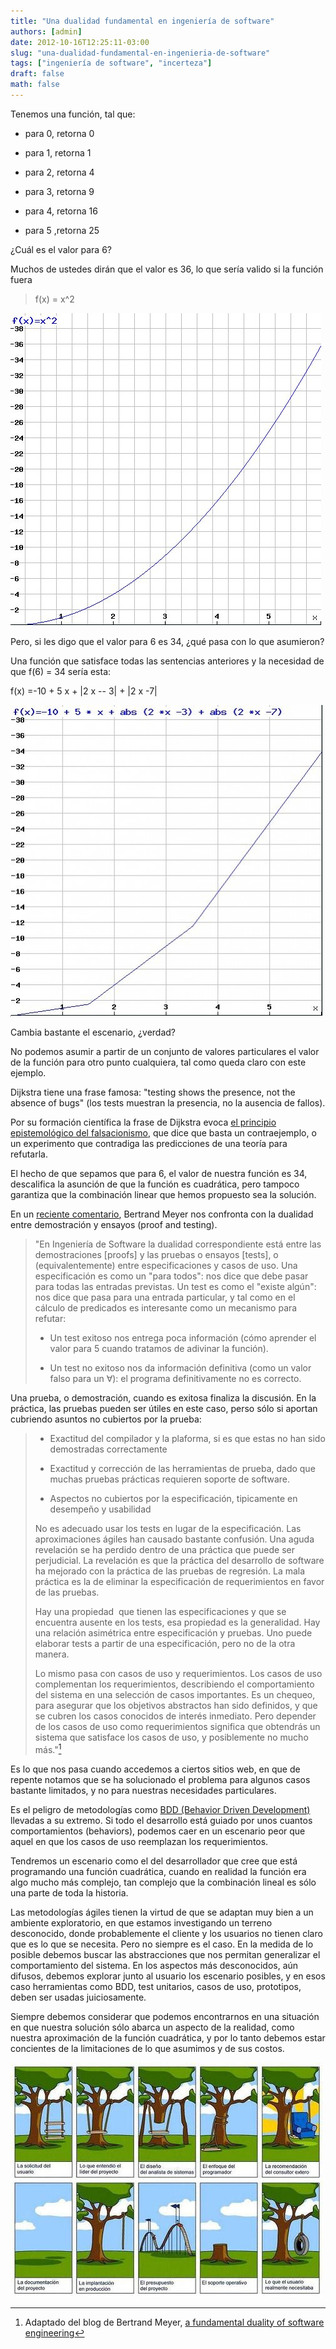 ```yaml
---
title: "Una dualidad fundamental en ingeniería de software"
authors: [admin]
date: 2012-10-16T12:25:11-03:00
slug: "una-dualidad-fundamental-en-ingenieria-de-software"
tags: ["ingeniería de software", "incerteza"]
draft: false
math: false
---
```


Tenemos una función, tal que:

-   para 0, retorna 0

-   para 1, retorna 1

-   para 2, retorna 4

-   para 3, retorna 9

-   para 4, retorna 16

-   para 5 ,retorna 25

¿Cuál es el valor para 6?

Muchos de ustedes dirán que el valor es 36, lo que sería valido si la
función fuera

> f(x) = x\^2

![](square_small.jpg)

Pero, si les digo que el valor para 6 es 34, ¿qué pasa con lo que
asumieron?

Una función que satisface todas las sentencias anteriores y la necesidad
de que f(6) = 34 sería esta:

f(x) =-10 + 5 x + \|2 x -- 3\| + \|2 x -7\|

![](linear_small-500x498.jpg)

Cambia bastante el escenario, ¿verdad?

No podemos asumir a partir de un conjunto de valores particulares el
valor de la función para otro punto cualquiera, tal como queda claro con
este ejemplo.

Dijkstra tiene una frase famosa: "testing shows the presence, not the
absence of bugs" (los tests muestran la presencia, no la ausencia de
fallos).

Por su formación científica la frase de Dijkstra evoca [el principio epistemológico del falsacionismo](http://es.wikipedia.org/wiki/Falsacionismo), que dice que
basta un contraejemplo, o un experimento que contradiga las predicciones
de una teoría para refutarla.

El hecho de que sepamos que para 6, el valor de nuestra función es 34,
descalifica la asunción de que la función es cuadrática, pero tampoco
garantiza que la combinación linear que hemos propuesto sea la solución.

En un [reciente comentario](http://bertrandmeyer.com/2012/10/14/a-fundamental-duality-of-software-engineering/),
Bertrand Meyer nos confronta con la dualidad entre demostración y
ensayos (proof and testing).

> "En Ingeniería de Software la dualidad correspondiente está entre las
> demostraciones \[proofs\] y las pruebas o ensayos \[tests\], o
> (equivalentemente) entre especificaciones y casos de uso. Una
> especificación es como un "para todos": nos dice que debe pasar para
> todas las entradas previstas. Un test es como el \"existe algún\": nos
> dice que pasa para una entrada particular, y tal como en el cálculo de
> predicados es interesante como un mecanismo para refutar:
>
> -   Un test exitoso nos entrega poca información (cómo aprender el
>     valor para 5 cuando tratamos de adivinar la función).
>
> -   Un test no exitoso nos da información definitiva (como un valor
>     falso para un ∀): el programa definitivamente no es correcto.

Una prueba, o demostración, cuando es exitosa finaliza la discusión. En
la práctica, las pruebas pueden ser útiles en este caso, perso sólo si
aportan cubriendo asuntos no cubiertos por la prueba:

> -   Exactitud del compilador y la plaforma, si es que estas no han
>     sido demostradas correctamente
>
> -   Exactitud y corrección de las herramientas de prueba, dado que
>     muchas pruebas prácticas requieren soporte de software.
>
> -   Aspectos no cubiertos por la especificación, tipicamente en
>     desempeño y usabilidad
>
> No es adecuado usar los tests en lugar de la especificación. Las
> aproximaciones ágiles han causado bastante confusión. Una aguda
> revelación se ha perdido dentro de una práctica que puede ser
> perjudicial. La revelación es que la práctica del desarrollo de
> software ha mejorado con la práctica de las pruebas de regresión. La
> mala práctica es la de eliminar la especificación de requerimientos en
> favor de las pruebas.
>
> Hay una propiedad  que tienen las especificaciones y que se encuentra
> ausente en los tests, esa propiedad es la generalidad. Hay una
> relación asimétrica entre especificación y pruebas. Uno puede elaborar
> tests a partir de una especificación, pero no de la otra manera.
>
> Lo mismo pasa con casos de uso y requerimientos. Los casos de uso
> complementan los requerimientos, describiendo el comportamiento del
> sistema en una selección de casos importantes. Es un chequeo, para
> asegurar que los objetivos abstractos han sido definidos, y que se
> cubren los casos conocidos de interés inmediato. Pero depender de los
> casos de uso como requerimientos significa que obtendrás un sistema
> que satisface los casos de uso, y posiblemente no mucho más."[^1]

Es lo que nos pasa cuando accedemos a ciertos sitios web, en que de
repente notamos que se ha solucionado el problema para algunos casos
bastante limitados, y no para nuestras necesidades particulares.

Es el peligro de metodologías como [BDD (Behavior Driven Development)](http://en.wikipedia.org/wiki/Behavior-driven_development)
llevadas a su extremo. Si todo el desarrollo está guiado por unos
cuantos comportamientos (behaviors), podemos caer en un escenario peor
que aquel en que los casos de uso reemplazan los requerimientos.

Tendremos un escenario como el del desarrollador que cree que está
programando una función cuadrática, cuando en realidad la función era
algo mucho más complejo, tan complejo que la combinación lineal es sólo
una parte de toda la historia.

Las metodologías ágiles tienen la virtud de que se adaptan muy bien a un
ambiente exploratorio, en que estamos investigando un terreno
desconocido, donde probablemente el cliente y los usuarios no tienen
claro que es lo que se necesita. Pero no siempre es el caso. En la
medida de lo posible debemos buscar las abstracciones que nos permitan
generalizar el comportamiento del sistema. En los aspectos más
desconocidos, aún difusos, debemos explorar junto al usuario los
escenario posibles, y en esos caso herramientas como BDD, test
unitarios, casos de uso, prototipos, deben ser usadas juiciosamente.

Siempre debemos considerar que podemos encontrarnos en una situación en
que nuestra solución sólo abarca un aspecto de la realidad, como nuestra
aproximación de la función cuadrática, y por lo tanto debemos estar
concientes de la limitaciones de lo que asumimos y de sus costos.

![](proceso1.jpg)

[^1]: Adaptado del blog de Bertrand Meyer, [a fundamental duality of
software engineering](http://bertrandmeyer.com/2012/10/14/a-fundamental-duality-of-software-engineering)
